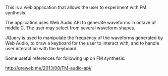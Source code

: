 This is a web application that allows the user to experiment with FM synthesis.

The application uses Web Audio API to generate waveforms in octave of middle C.  The user may select from several waveform shapes.

JQuery is used to manipulate the frequency of the waveforms generated by Web Audio, to draw a keyboard for the user to interact with, and 
to handle user interaction with the keyboard.

Some useful references for following up on FM synthesis:

http://greweb.me/2013/08/FM-audio-api/


